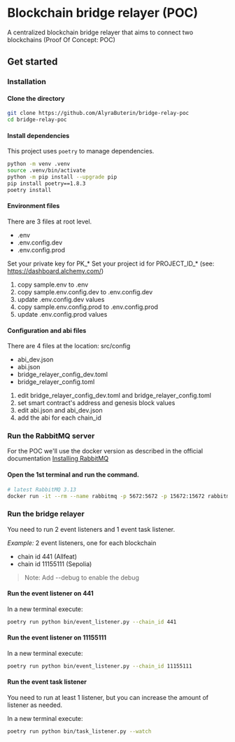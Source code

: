 # Blockchain bridge relayer (POC)

A centralized blockchain bridge relayer that aims to connect two blockchains (Proof Of Concept: POC)

## Get started

### Installation

#### Clone the directory

```bash
git clone https://github.com/AlyraButerin/bridge-relay-poc
cd bridge-relay-poc
```

#### Install dependencies

This project uses `poetry` to manage dependencies.

```bash
python -m venv .venv
source .venv/bin/activate
python -m pip install --upgrade pip
pip install poetry==1.8.3
poetry install 
```

#### Environment files

There are 3 files at root level.

- .env
- .env.config.dev
- .env.config.prod

Set your private key for PK_*
Set your project id for PROJECT_ID_* (see: https://dashboard.alchemy.com/)

1. copy sample.env to .env
2. copy sample.env.config.dev to .env.config.dev
3. update .env.config.dev values
4. copy sample.env.config.prod to .env.config.prod
5. update .env.config.prod values

#### Configuration and abi files

There are 4 files at the location: src/config

- abi_dev.json
- abi.json
- bridge_relayer_config_dev.toml
- bridge_relayer_config.toml

1. edit bridge_relayer_config_dev.toml and bridge_relayer_config.toml
2. set smart contract's address and genesis block values
3. edit abi.json and abi_dev.json
4. add the abi for each chain_id

### Run the RabbitMQ server

For the POC we'll use the docker version as described in the official documentation [Installing RabbitMQ
](https://www.rabbitmq.com/docs/download)

#### Open the 1st terminal and run the command.

```bash
# latest RabbitMQ 3.13
docker run -it --rm --name rabbitmq -p 5672:5672 -p 15672:15672 rabbitmq:3.13-management
```

### Run the bridge relayer

You need to run 2 event listeners and 1 event task listener.

*Example:*
2 event listeners, one for each blockchain

- chain id 441 (Allfeat)
- chain id 11155111 (Sepolia)

> Note: Add --debug to enable the debug

#### Run the event listener on 441

In a new terminal execute:

```bash
poetry run python bin/event_listener.py --chain_id 441
```

#### Run the event listener on 11155111

In a new terminal execute:

```bash
poetry run python bin/event_listener.py --chain_id 11155111
```

#### Run the event task listener

You need to run at least 1 listener, but you can increase the amount of listener as needed.

In a new terminal execute:

```bash
poetry run python bin/task_listener.py --watch
```
